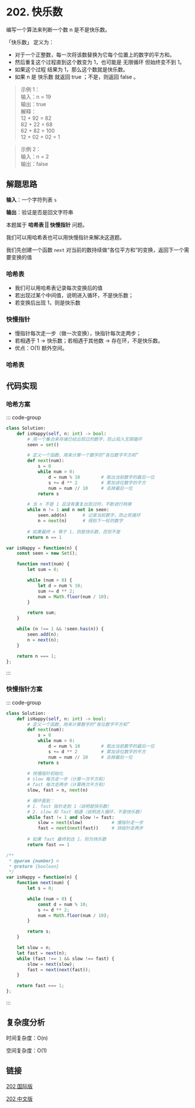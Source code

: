 # 202. 快乐数 <Badge type="tip" text="Easy" />

编写一个算法来判断一个数 n 是不是快乐数。

「快乐数」 定义为：
- 对于一个正整数，每一次将该数替换为它每个位置上的数字的平方和。
- 然后重复这个过程直到这个数变为 1，也可能是 无限循环 但始终变不到 1。
- 如果这个过程 结果为 1，那么这个数就是快乐数。
- 如果 n 是 快乐数 就返回 true ；不是，则返回 false 。

>示例 1：  
输入：n = 19   
输出：true   
解释：   
12 + 92 = 82   
82 + 22 = 68   
62 + 82 = 100   
12 + 02 + 02 = 1

>示例 2：  
输入：n = 2   
输出：false   

## 解题思路

**输入**：一个字符列表 `s`

**输出**：验证是否是回文字符串

本题属于 **哈希表 || 快慢指针** 问题。

我们可以用哈希表也可以用快慢指针来解决这道题。

我们先创建一个函数 `next` 对当前的数持续做“各位平方和”的变换，返回下一个需要变换的值

### 哈希表
- 我们可以用哈希表记录每次变换后的值
- 若出现过某个中间值，说明进入循环，不是快乐数；
- 若变换后出现 1，则是快乐数

### 快慢指针
- 慢指针每次走一步（做一次变换），快指针每次走两步；
- 若相遇于 1 -> 快乐数；若相遇于其他数 -> 存在环，不是快乐数。
- 优点：O(1) 额外空间。

### 哈希表

## 代码实现

### 哈希方案

::: code-group

```python
class Solution:
    def isHappy(self, n: int) -> bool:
        # 用一个集合来存储已经出现过的数字，防止陷入无限循环
        seen = set()

        # 定义一个函数，用来计算一个数字的“各位数字平方和”
        def next(num):
            s = 0
            while num > 0:
                d = num % 10        # 取出当前数字的最后一位
                s += d ** 2         # 累加该位数字的平方
                num = num // 10     # 去掉最后一位
            return s

        # 当 n 不是 1 且没有重复出现过时，不断进行转换
        while n != 1 and n not in seen:
            seen.add(n)      # 记录当前数字，防止死循环
            n = next(n)      # 得到下一轮的数字
        
        # 如果最终 n 等于 1，则是快乐数，否则不是
        return n == 1

```

```javascript
var isHappy = function(n) {
    const seen = new Set();

    function next(num) {
        let sum = 0;

        while (num > 0) {
            let d = num % 10;
            sum += d ** 2;
            num = Math.floor(num / 10);
        }

        return sum;
    }

    while (n !== 1 && !seen.has(n)) {
        seen.add(n);
        n = next(n);
    }

    return n === 1;
};
```

:::

### 快慢指针方案

::: code-group

```python
class Solution:
    def isHappy(self, n: int) -> bool:
        # 定义一个函数，用来计算数字的“各位数字平方和”
        def next(num):
            s = 0
            while num > 0:
                d = num % 10        # 取出当前数字的最后一位
                s += d ** 2         # 累加该位数字的平方
                num = num // 10     # 去掉最后一位
            return s
        
        # 快慢指针初始化
        # slow 每次走一步（计算一次平方和）
        # fast 每次走两步（计算两次平方和）
        slow, fast = n, next(n)

        # 循环直到：
        # 1. fast 指针走到 1（说明是快乐数）
        # 2. slow 和 fast 相遇（说明进入循环，不是快乐数）
        while fast != 1 and slow != fast:
            slow = next(slow)           # 慢指针走一步
            fast = next(next(fast))     # 快指针走两步
        
        # 如果 fast 最终到达 1，则为快乐数
        return fast == 1
```

```javascript
/**
 * @param {number} n
 * @return {boolean}
 */
var isHappy = function(n) {
    function next(num) {
        let s = 0;

        while (num > 0) {
            const d = num % 10;
            s += d ** 2;
            num = Math.floor(num / 10);
        }

        return s;
    }

    let slow = n;
    let fast = next(n);
    while (fast !== 1 && slow !== fast) {
        slow = next(slow);
        fast = next(next(fast));
    }

    return fast === 1;
};
```

:::

## 复杂度分析

时间复杂度：O(n)

空间复杂度：O(1)

## 链接

[202 国际版](https://leetcode.com/problems/happy-number/description/)

[202 中文版](https://leetcode.cn/problems/happy-number/description/)
